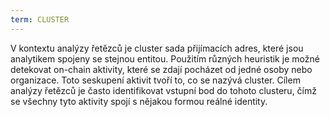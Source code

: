 ```yaml
---
term: CLUSTER
---
```


V kontextu analýzy řetězců je cluster sada přijímacích adres, které jsou analytikem spojeny se stejnou entitou. Použitím různých heuristik je možné detekovat on-chain aktivity, které se zdají pocházet od jedné osoby nebo organizace. Toto seskupení aktivit tvoří to, co se nazývá cluster. Cílem analýzy řetězců je často identifikovat vstupní bod do tohoto clusteru, čímž se všechny tyto aktivity spojí s nějakou formou reálné identity.